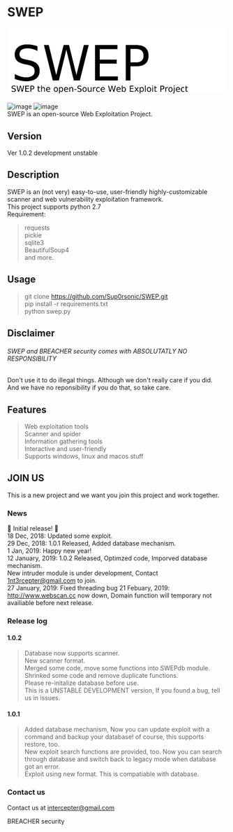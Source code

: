 # SWEP
![image](swep.jpg)<br><br>
![image](https://img.shields.io/badge/Python-2.7-blue.svg?style=flat-square&logo=python)
![image](https://img.shields.io/badge/license-MIT-lightgreen.svg?style=flat-square)<br>
SWEP is an open-source Web Exploitation Project.
## Version
Ver 1.0.2 development unstable
## Description
SWEP is an (not very) easy-to-use, user-friendly highly-customizable scanner and web vulnerability exploitation framework.<br>
This project supports python 2.7<br>
Requirement:<br>
> requests<br>
> pickie<br>
> sqlite3<br>
> BeautifulSoup4<br>
and more.<br>
## Usage
> git clone https://github.com/Sup0rsonic/SWEP.git<br>
> pip install -r requirements.txt<br>
> python swep.py
## Disclaimer
###### SWEP and BREACHER security comes with ABSOLUTATLY NO RESPONSIBILITY<br>
Don't use it to do illegal things. Although we don't really care if you did.<br>
And we have no reponsibility if you do that, so take care.<br>
## Features
> Web exploitation tools</br>
> Scanner and spider</br>
> Information gathering tools</br>
> Interactive and user-friendly</br>
> Supports windows, linux and macos stuff</br>
## JOIN US
This is a new project and we want you join this project and work together.
### News
:tada: Initial release! :tada: <br>
18 Dec, 2018: Updated some exploit.<br>
29 Dec, 2018: 1.0.1 Released, Added database mechanism.<br>
1 Jan, 2019: Happy new year!<br>
12 January, 2019: 1.0.2 Released, Optimzed code, Imporved database mechanism.<br>
                  New intruder module is under development, Contact <1nt3rcepter@gmail.com> to join.<br>
27 January, 2019: Fixed threading bug
21 Febuary, 2019: <http://www.webscan.cc> now down, Domain function will temporary not availiable before next release.
### Release log
#### 1.0.2
> Database now supports scanner.<br>
> New scanner format.<br>
> Merged some code, move some functions into SWEPdb module.<br>
> Shrinked some code and remove duplicate functions.<br>
> Please re-initalize database before use.<br>
> This is a UNSTABLE DEVELOPMENT version, If you found a bug, tell us in issues.<br>
#### 1.0.1
> Added database mechanism, Now you can update exploit with a command and backup your database! of course, this supports restore, too.<br>
> New exploit search functions are provided, too. Now you can search through database and switch back to legacy mode when database got an error.<br>
> Exploit using new format. This is compatiable with database.<br>
### Contact us
Contact us at <intercepter@gmail.com>

BREACHER security
